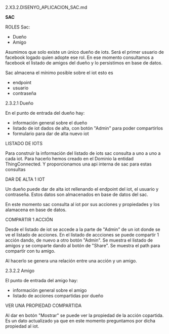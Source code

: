 2.X3.2.DISENYO_APLICACION_SAC.md

__SAC__

ROLES Sac:

- Dueño
- Amigo

Asumimos que solo existe un único dueño de iots. Será el primer usuario de facebook logado quien adopte ese rol. En ese momento consultamos a facebook el listado de amigos del dueño y lo persistimos en base de datos.

Sac almacena el mínimo posible sobre el iot esto es

- endpoint
- usuario 
- contraseña 

2.3.2.1 Dueño

En el punto de entrada del dueño hay:

- información general sobre el dueño
- listado de iot dados de alta, con botón "Admin" para poder compartirlos
- formulario para dar de alta nuevo iot

LISTADO DE IOTS

Para construir la información del listado de iots sac consulta a uno a uno a cada iot. Para hacerlo hemos creado en el Dominio la entidad ThingConnected. Y proporcionamos una api interna de sac para estas consultas

DAR DE ALTA 1 IOT

Un dueño puede dar de alta iot rellenando el endpoint del iot, el usuario y contraseña. Estos datos son almacenados en base de datos del sac.

En este momento sac consulta al iot por sus acciones y propiedades y los alamacena en base de datos.

COMPARTIR 1 ACCIÓN

Desde el listado de iot se accede a la parte de "Admin" de un iot donde se ve el listado de acciones. En el listado de accciones se puede compartir 1 acción dando, de nuevo a otro botón "Admin". Se muestra el listado de amigos y se comparte dando al botón de "Share". Se muestra el path para compartir con tu amigo.

Al hacerlo se genera una relación entre una acción y un amigo.

2.3.2.2 Amigo

El punto de entrada del amigo hay:

- información general sobre el amigo
- listado de acciones compartidas por dueño

VER UNA PROPIEDAD COMPARTIDA

Al dar en botón "Mostrar" se puede ver la propiedad de la acción copartida. Es un dato actualizado ya que en este momento preguntamos por dicha propiedad al iot.


